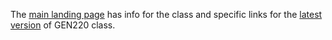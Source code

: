 The [main landing page](https://biodataprog.github.io/) has info for the class and specific links for the [latest version](https://biodataprog.github.io/GEN220_2022/) of GEN220 class.

